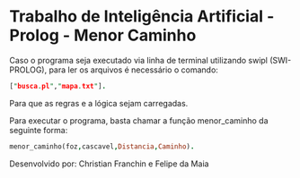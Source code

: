# Trabalho de Inteligência Artificial - Prolog - Menor Caminho

Caso o programa seja executado via linha de terminal utilizando swipl (SWI-PROLOG),
para ler os arquivos é necessário o comando:

```Prolog
["busca.pl","mapa.txt"].
```

Para que as regras e a lógica sejam carregadas.

Para executar o programa, basta chamar a função menor_caminho da seguinte forma:

```Prolog
menor_caminho(foz,cascavel,Distancia,Caminho).
```

Desenvolvido por: Christian Franchin e Felipe da Maia
